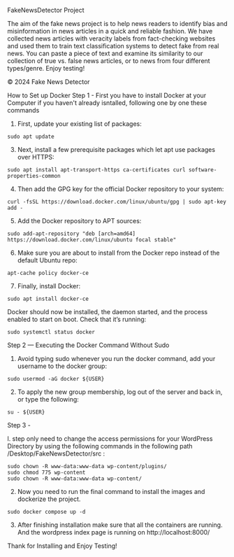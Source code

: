 FakeNewsDetector Project

The aim of the fake news project is to help news readers to identify bias and misinformation in news articles in a quick and reliable fashion.
              We have collected news articles with veracity labels from fact-checking websites and used them to train text classification systems to detect fake from real news. You can paste a piece of text and examine its similarity to our collection of true vs. false news articles, or to news from four different types/genre. Enjoy testing!


© 2024 Fake News Detector

How to Set up Docker
Step 1 - First you have to install Docker at your Computer if you haven't already isntalled, following one by one these commands
   
  1. First, update your existing list of packages:

    sudo apt update

  3. Next, install a few prerequisite packages which let apt use packages over HTTPS:
  
    sudo apt install apt-transport-https ca-certificates curl software-properties-common
     
  4. Then add the GPG key for the official Docker repository to your system:

    curl -fsSL https://download.docker.com/linux/ubuntu/gpg | sudo apt-key add -
      
  5. Add the Docker repository to APT sources:

    sudo add-apt-repository "deb [arch=amd64] https://download.docker.com/linux/ubuntu focal stable"
      
  6. Make sure you are about to install from the Docker repo instead of the default Ubuntu repo: 

    apt-cache policy docker-ce

  7. Finally, install Docker:
  
    sudo apt install docker-ce

  Docker should now be installed, the daemon started, and the process enabled to start on boot. Check that it’s running:
  
    sudo systemctl status docker

Step 2 — Executing the Docker Command Without Sudo

  1. Avoid typing sudo whenever you run the docker command, add your username to the docker group:
    
    sudo usermod -aG docker ${USER}

   2. To apply the new group membership, log out of the server and back in, or type the following:
    
    su - ${USER}

Step 3 -

  l. step only need to change the access permissions for your WordPress Directory by using the following commands in the following path /Desktop/FakeNewsDetector/src :
    
    sudo chown -R www-data:www-data wp-content/plugins/
    sudo chmod 775 wp-content
    sudo chown -R www-data:www-data wp-content/

  2. Now you need to run the final command to install the images and dockerize the project.

    sudo docker compose up -d

  3. After finishing installation make sure that all the containers are running. And the wordpress index page is running on http://localhost:8000/

Thank for Installing and Enjoy Testing!
   
     
